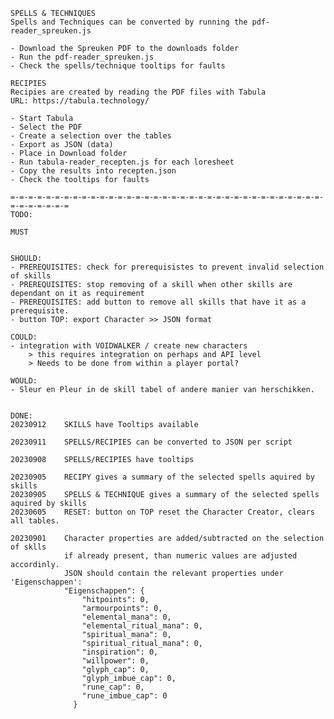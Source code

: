 	
	SPELLS & TECHNIQUES
	Spells and Techniques can be converted by running the pdf-reader_spreuken.js
	
	- Download the Spreuken PDF to the downloads folder
	- Run the pdf-reader_spreuken.js
	- Check the spells/technique tooltips for faults

	RECIPIES
	Recipies are created by reading the PDF files with Tabula
	URL: https://tabula.technology/

	- Start Tabula
	- Select the PDF
	- Create a selection over the tables
	- Export as JSON (data)
	- Place in Download folder
	- Run tabula-reader_recepten.js for each loresheet
	- Copy the results into recepten.json
	- Check the tooltips for faults

	=-=-=-=-=-=-=-=-=-=-=-=-=-=-=-=-=-=-=-=-=-=-=-=-=-=-=-=-=-=-=-=-=-=-=-=-=-=-=-=-=-=
	TODO:

	MUST


	SHOULD:
	- PREREQUISITES: check for prerequisistes to prevent invalid selection of skills 
	- PREREQUISITES: stop removing of a skill when other skills are dependant on it as requirement
	- PREREQUISITES: add button to remove all skills that have it as a prerequisite.
	- button TOP: export Character >> JSON format

	COULD:
	- integration with VOIDWALKER / create new characters
		> this requires integration on perhaps and API level
		> Needs to be done from within a player portal?

	WOULD: 
	- Sleur en Pleur in de skill tabel of andere manier van herschikken.


	DONE:
	20230912	SKILLS have Tooltips available
	
	20230911    SPELLS/RECIPIES can be converted to JSON per script
	
	20230908	SPELLS/RECIPIES have tooltips
	
	20230905	RECIPY gives a summary of the selected spells aquired by skills
	20230905	SPELLS & TECHNIQUE gives a summary of the selected spells aquired by skills
	20230605	RESET: button on TOP reset the Character Creator, clears all tables.
	
	20230901 	Character properties are added/subtracted on the selection of sklls
				if already present, than numeric values are adjusted accordinly. 
				JSON should contain the relevant properties under 'Eigenschappen':
				"Eigenschappen": {
					"hitpoints": 0,
					"armourpoints": 0,
					"elemental_mana": 0,
					"elemental_ritual_mana": 0,
					"spiritual_mana": 0,
					"spiritual_ritual_mana": 0,
					"inspiration": 0,
					"willpower": 0,
					"glyph_cap": 0,
					"glyph_imbue_cap": 0,
					"rune_cap": 0,
					"rune_imbue_cap": 0
				  }